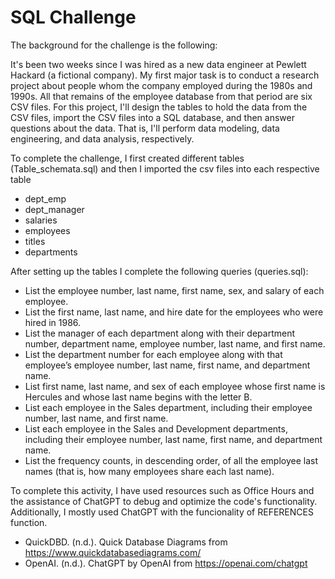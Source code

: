# SQL Challenge

The background for the challenge is the following:

It's been two weeks since I was hired as a new data engineer at Pewlett Hackard (a fictional company). My first major task is to conduct
a research project about people whom the company employed during the 1980s and 1990s. All that remains of the employee database from that
period are six CSV files. For this project, I'll design the tables to hold the data from the CSV files, import the CSV files into a
SQL database, and then answer questions about the data. That is, I'll perform data modeling, data engineering, and data analysis, respectively.

To complete the challenge, I first created different tables (Table_schemata.sql) and then I imported the csv files into each respective table
- dept_emp
- dept_manager
- salaries
- employees
- titles
- departments

After setting up the tables I complete the following queries (queries.sql):
- List the employee number, last name, first name, sex, and salary of each employee.
- List the first name, last name, and hire date for the employees who were hired in 1986.
- List the manager of each department along with their department number, department name, employee number, last name, and first name.
- List the department number for each employee along with that employee’s employee number, last name, first name, and department name.
- List first name, last name, and sex of each employee whose first name is Hercules and whose last name begins with the letter B.
- List each employee in the Sales department, including their employee number, last name, and first name.
- List each employee in the Sales and Development departments, including their employee number, last name, first name, and department name.
- List the frequency counts, in descending order, of all the employee last names (that is, how many employees share each last name).

To complete this activity, I have used resources such as Office Hours and the assistance of ChatGPT to debug and optimize the code's functionality.
Additionally, I mostly used ChatGPT with the funcionality of REFERENCES function.


- QuickDBD. (n.d.). Quick Database Diagrams from https://www.quickdatabasediagrams.com/
- OpenAI. (n.d.). ChatGPT by OpenAI from https://openai.com/chatgpt

